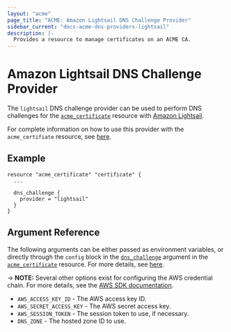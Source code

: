 ```yaml
---
layout: "acme"
page_title: "ACME: Amazon Lightsail DNS Challenge Provider"
sidebar_current: "docs-acme-dns-providers-lightsail"
description: |-
  Provides a resource to manage certificates on an ACME CA.
---
```


# Amazon Lightsail DNS Challenge Provider

The `lightsail` DNS challenge provider can be used to perform DNS challenges for
the [`acme_certificate`][resource-acme-certificate] resource with
[Amazon Lightsail][provider-service-page].

[resource-acme-certificate]: /docs/providers/acme/r/certificate.html
[provider-service-page]: https://aws.amazon.com/lightsail/

For complete information on how to use this provider with the `acme_certifiate`
resource, see [here][resource-acme-certificate-dns-challenges].

[resource-acme-certificate-dns-challenges]: /docs/providers/acme/r/certificate.html#using-dns-challenges

## Example

```hcl
resource "acme_certificate" "certificate" {
  ...

  dns_challenge {
    provider = "lightsail"
  }
}
```

## Argument Reference

The following arguments can be either passed as environment variables, or
directly through the `config` block in the
[`dns_challenge`][resource-acme-certificate-dns-challenge-arg] argument in the
[`acme_certificate`][resource-acme-certificate] resource. For more details, see
[here][resource-acme-certificate-dns-challenges].

-> **NOTE:** Several other options exist for configuring the AWS credential
chain. For more details, see the [AWS SDK documentation][aws-sdk-docs].

[resource-acme-certificate-dns-challenge-arg]: /docs/providers/acme/r/certificate.html#dns_challenge
[aws-sdk-docs]: https://docs.aws.amazon.com/sdk-for-go/v1/developer-guide/configuring-sdk.html

* `AWS_ACCESS_KEY_ID` - The AWS access key ID.
* `AWS_SECRET_ACCESS_KEY` - The AWS secret access key.
* `AWS_SESSION_TOKEN` - The session token to use, if necessary.
* `DNS_ZONE` - The hosted zone ID to use.
